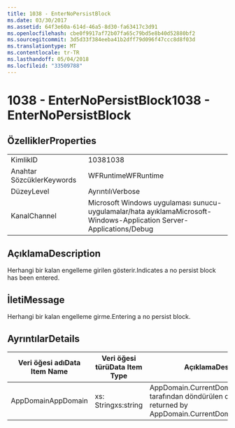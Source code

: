 ```yaml
---
title: 1038 - EnterNoPersistBlock
ms.date: 03/30/2017
ms.assetid: 64f3e60a-614d-46a5-8d30-fa63417c3d91
ms.openlocfilehash: cbe0f9917af72b07fa65c79bd5e8b40d52880bf2
ms.sourcegitcommit: 3d5d33f384eeba41b2dff79d096f47ccc8d8f03d
ms.translationtype: MT
ms.contentlocale: tr-TR
ms.lasthandoff: 05/04/2018
ms.locfileid: "33509788"
---
```

# <a name="1038---enternopersistblock"></a><span data-ttu-id="09892-102">1038 - EnterNoPersistBlock</span><span class="sxs-lookup"><span data-stu-id="09892-102">1038 - EnterNoPersistBlock</span></span>
## <a name="properties"></a><span data-ttu-id="09892-103">Özellikler</span><span class="sxs-lookup"><span data-stu-id="09892-103">Properties</span></span>  
  
|||  
|-|-|  
|<span data-ttu-id="09892-104">Kimlik</span><span class="sxs-lookup"><span data-stu-id="09892-104">ID</span></span>|<span data-ttu-id="09892-105">1038</span><span class="sxs-lookup"><span data-stu-id="09892-105">1038</span></span>|  
|<span data-ttu-id="09892-106">Anahtar Sözcükler</span><span class="sxs-lookup"><span data-stu-id="09892-106">Keywords</span></span>|<span data-ttu-id="09892-107">WFRuntime</span><span class="sxs-lookup"><span data-stu-id="09892-107">WFRuntime</span></span>|  
|<span data-ttu-id="09892-108">Düzey</span><span class="sxs-lookup"><span data-stu-id="09892-108">Level</span></span>|<span data-ttu-id="09892-109">Ayrıntılı</span><span class="sxs-lookup"><span data-stu-id="09892-109">Verbose</span></span>|  
|<span data-ttu-id="09892-110">Kanal</span><span class="sxs-lookup"><span data-stu-id="09892-110">Channel</span></span>|<span data-ttu-id="09892-111">Microsoft Windows uygulaması sunucu-uygulamalar/hata ayıklama</span><span class="sxs-lookup"><span data-stu-id="09892-111">Microsoft-Windows-Application Server-Applications/Debug</span></span>|  
  
## <a name="description"></a><span data-ttu-id="09892-112">Açıklama</span><span class="sxs-lookup"><span data-stu-id="09892-112">Description</span></span>  
 <span data-ttu-id="09892-113">Herhangi bir kalan engelleme girilen gösterir.</span><span class="sxs-lookup"><span data-stu-id="09892-113">Indicates a no persist block has been entered.</span></span>  
  
## <a name="message"></a><span data-ttu-id="09892-114">İleti</span><span class="sxs-lookup"><span data-stu-id="09892-114">Message</span></span>  
 <span data-ttu-id="09892-115">Herhangi bir kalan engelleme girme.</span><span class="sxs-lookup"><span data-stu-id="09892-115">Entering a no persist block.</span></span>  
  
## <a name="details"></a><span data-ttu-id="09892-116">Ayrıntılar</span><span class="sxs-lookup"><span data-stu-id="09892-116">Details</span></span>  
  
|<span data-ttu-id="09892-117">Veri öğesi adı</span><span class="sxs-lookup"><span data-stu-id="09892-117">Data Item Name</span></span>|<span data-ttu-id="09892-118">Veri öğesi türü</span><span class="sxs-lookup"><span data-stu-id="09892-118">Data Item Type</span></span>|<span data-ttu-id="09892-119">Açıklama</span><span class="sxs-lookup"><span data-stu-id="09892-119">Description</span></span>|  
|--------------------|--------------------|-----------------|  
|<span data-ttu-id="09892-120">AppDomain</span><span class="sxs-lookup"><span data-stu-id="09892-120">AppDomain</span></span>|<span data-ttu-id="09892-121">xs: String</span><span class="sxs-lookup"><span data-stu-id="09892-121">xs:string</span></span>|<span data-ttu-id="09892-122">AppDomain.CurrentDomain.FriendlyName tarafından döndürülen dize.</span><span class="sxs-lookup"><span data-stu-id="09892-122">The string returned by AppDomain.CurrentDomain.FriendlyName.</span></span>|
